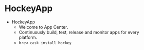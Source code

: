 # HockeyApp
- [HockeyApp](https://hockeyapp.net/releases/mac/)
  -  Welcome to App Center.
  - Continuously build, test, release and monitor apps for every platform.
  - `brew cask install hockey`
